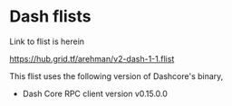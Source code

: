 # Dash flists

Link to flist is herein

https://hub.grid.tf/arehman/v2-dash-1-1.flist

This flist uses the following version of Dashcore's binary,
- Dash Core RPC client version v0.15.0.0

